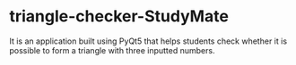 # triangle-checker-StudyMate
It is an application built using PyQt5 that helps students check whether it is possible to form a triangle with three inputted numbers.

